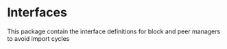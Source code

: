 # Interfaces

This package contain the interface definitions for block and peer managers to avoid 
import cycles
